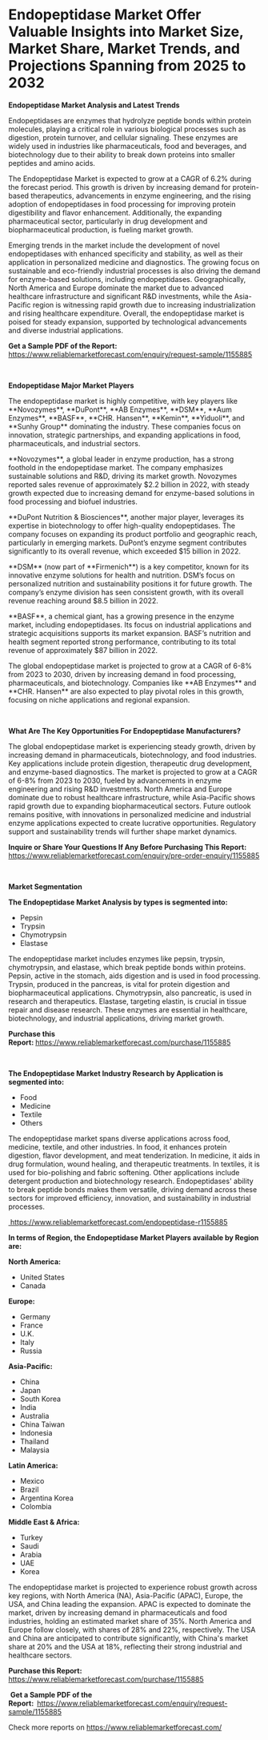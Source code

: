 <p><h1>Endopeptidase Market Offer Valuable Insights into Market Size, Market Share, Market Trends, and Projections Spanning from 2025 to 2032</h1></p><p><strong>Endopeptidase Market Analysis and Latest Trends</strong></p>
<p><p>Endopeptidases are enzymes that hydrolyze peptide bonds within protein molecules, playing a critical role in various biological processes such as digestion, protein turnover, and cellular signaling. These enzymes are widely used in industries like pharmaceuticals, food and beverages, and biotechnology due to their ability to break down proteins into smaller peptides and amino acids.</p><p>The Endopeptidase Market is expected to grow at a CAGR of 6.2% during the forecast period. This growth is driven by increasing demand for protein-based therapeutics, advancements in enzyme engineering, and the rising adoption of endopeptidases in food processing for improving protein digestibility and flavor enhancement. Additionally, the expanding pharmaceutical sector, particularly in drug development and biopharmaceutical production, is fueling market growth.</p><p>Emerging trends in the market include the development of novel endopeptidases with enhanced specificity and stability, as well as their application in personalized medicine and diagnostics. The growing focus on sustainable and eco-friendly industrial processes is also driving the demand for enzyme-based solutions, including endopeptidases. Geographically, North America and Europe dominate the market due to advanced healthcare infrastructure and significant R&D investments, while the Asia-Pacific region is witnessing rapid growth due to increasing industrialization and rising healthcare expenditure. Overall, the endopeptidase market is poised for steady expansion, supported by technological advancements and diverse industrial applications.</p></p>
<p><strong>Get a Sample PDF of the Report:&nbsp;</strong> <a href="https://www.reliablemarketforecast.com/enquiry/request-sample/1155885?utm_campaign=1110&utm_medium=2&utm_source=Github&utm_content=ia&utm_term=25012025&utm_id=endopeptidase">https://www.reliablemarketforecast.com/enquiry/request-sample/1155885</a></p>
<p>&nbsp;</p>
<p><strong>Endopeptidase Major Market Players</strong></p>
<p><p>The endopeptidase market is highly competitive, with key players like **Novozymes**, **DuPont**, **AB Enzymes**, **DSM**, **Aum Enzymes**, **BASF**, **CHR. Hansen**, **Kemin**, **Yiduoli**, and **Sunhy Group** dominating the industry. These companies focus on innovation, strategic partnerships, and expanding applications in food, pharmaceuticals, and industrial sectors.</p><p>**Novozymes**, a global leader in enzyme production, has a strong foothold in the endopeptidase market. The company emphasizes sustainable solutions and R&D, driving its market growth. Novozymes reported sales revenue of approximately $2.2 billion in 2022, with steady growth expected due to increasing demand for enzyme-based solutions in food processing and biofuel industries.</p><p>**DuPont Nutrition & Biosciences**, another major player, leverages its expertise in biotechnology to offer high-quality endopeptidases. The company focuses on expanding its product portfolio and geographic reach, particularly in emerging markets. DuPont’s enzyme segment contributes significantly to its overall revenue, which exceeded $15 billion in 2022.</p><p>**DSM** (now part of **Firmenich**) is a key competitor, known for its innovative enzyme solutions for health and nutrition. DSM’s focus on personalized nutrition and sustainability positions it for future growth. The company’s enzyme division has seen consistent growth, with its overall revenue reaching around $8.5 billion in 2022.</p><p>**BASF**, a chemical giant, has a growing presence in the enzyme market, including endopeptidases. Its focus on industrial applications and strategic acquisitions supports its market expansion. BASF’s nutrition and health segment reported strong performance, contributing to its total revenue of approximately $87 billion in 2022.</p><p>The global endopeptidase market is projected to grow at a CAGR of 6-8% from 2023 to 2030, driven by increasing demand in food processing, pharmaceuticals, and biotechnology. Companies like **AB Enzymes** and **CHR. Hansen** are also expected to play pivotal roles in this growth, focusing on niche applications and regional expansion.</p></p>
<p>&nbsp;</p>
<p><strong>What Are The Key Opportunities For Endopeptidase Manufacturers?</strong></p>
<p><p>The global endopeptidase market is experiencing steady growth, driven by increasing demand in pharmaceuticals, biotechnology, and food industries. Key applications include protein digestion, therapeutic drug development, and enzyme-based diagnostics. The market is projected to grow at a CAGR of 6-8% from 2023 to 2030, fueled by advancements in enzyme engineering and rising R&D investments. North America and Europe dominate due to robust healthcare infrastructure, while Asia-Pacific shows rapid growth due to expanding biopharmaceutical sectors. Future outlook remains positive, with innovations in personalized medicine and industrial enzyme applications expected to create lucrative opportunities. Regulatory support and sustainability trends will further shape market dynamics.</p></p>
<p><strong>Inquire or Share Your Questions If Any Before Purchasing This Report:</strong> <a href="https://www.reliablemarketforecast.com/enquiry/pre-order-enquiry/1155885?utm_campaign=1110&utm_medium=2&utm_source=Github&utm_content=ia&utm_term=25012025&utm_id=endopeptidase">https://www.reliablemarketforecast.com/enquiry/pre-order-enquiry/1155885</a></p>
<p>&nbsp;</p>
<p><strong>Market Segmentation</strong></p>
<p><strong>The Endopeptidase Market Analysis by types is segmented into:</strong></p>
<p><ul><li>Pepsin</li><li>Trypsin</li><li>Chymotrypsin</li><li>Elastase</li></ul></p>
<p><p>The endopeptidase market includes enzymes like pepsin, trypsin, chymotrypsin, and elastase, which break peptide bonds within proteins. Pepsin, active in the stomach, aids digestion and is used in food processing. Trypsin, produced in the pancreas, is vital for protein digestion and biopharmaceutical applications. Chymotrypsin, also pancreatic, is used in research and therapeutics. Elastase, targeting elastin, is crucial in tissue repair and disease research. These enzymes are essential in healthcare, biotechnology, and industrial applications, driving market growth.</p></p>
<p><strong>Purchase this Report:&nbsp;</strong><a href="https://www.reliablemarketforecast.com/purchase/1155885?utm_campaign=1110&utm_medium=2&utm_source=Github&utm_content=ia&utm_term=25012025&utm_id=endopeptidase">https://www.reliablemarketforecast.com/purchase/1155885</a></p>
<p>&nbsp;</p>
<p><strong>The Endopeptidase Market Industry Research by Application is segmented into:</strong></p>
<p><ul><li>Food</li><li>Medicine</li><li>Textile</li><li>Others</li></ul></p>
<p><p>The endopeptidase market spans diverse applications across food, medicine, textile, and other industries. In food, it enhances protein digestion, flavor development, and meat tenderization. In medicine, it aids in drug formulation, wound healing, and therapeutic treatments. In textiles, it is used for bio-polishing and fabric softening. Other applications include detergent production and biotechnology research. Endopeptidases' ability to break peptide bonds makes them versatile, driving demand across these sectors for improved efficiency, innovation, and sustainability in industrial processes.</p></p>
<p><a href="https://www.reliablemarketforecast.com/endopeptidase-r1155885?utm_campaign=1110&utm_medium=2&utm_source=Github&utm_content=ia&utm_term=25012025&utm_id=endopeptidase">&nbsp;https://www.reliablemarketforecast.com/endopeptidase-r1155885</a></p>
<p><strong>In terms of Region, the Endopeptidase Market Players available by Region are:</strong></p>
<p>
    <p> <strong> North America: </strong>
        <ul>
            <li>United States</li>
            <li>Canada</li>
        </ul>
        </p> 
    <p> <strong> Europe: </strong>
        <ul>
            <li>Germany</li>
            <li>France</li>
            <li>U.K.</li>
            <li>Italy</li>
            <li>Russia</li>
        </ul>
        </p> 
    <p> <strong> Asia-Pacific: </strong>
        <ul>
            <li>China</li>
            <li>Japan</li>
            <li>South Korea</li>
            <li>India</li>
            <li>Australia</li>
            <li>China Taiwan</li>
            <li>Indonesia</li>
            <li>Thailand</li>
            <li>Malaysia</li>
        </ul>
        </p> 
    <p> <strong> Latin America: </strong>
        <ul>
            <li>Mexico</li>
            <li>Brazil</li>
            <li>Argentina Korea</li>
            <li>Colombia</li>
        </ul>
        </p> 
    <p> <strong> Middle East & Africa: </strong>
        <ul>
            <li>Turkey</li>
            <li>Saudi</li>
            <li>Arabia</li>
            <li>UAE</li>
            <li>Korea</li>
        </ul>
    </p>
    </p>
<p><p>The endopeptidase market is projected to experience robust growth across key regions, with North America (NA), Asia-Pacific (APAC), Europe, the USA, and China leading the expansion. APAC is expected to dominate the market, driven by increasing demand in pharmaceuticals and food industries, holding an estimated market share of 35%. North America and Europe follow closely, with shares of 28% and 22%, respectively. The USA and China are anticipated to contribute significantly, with China's market share at 20% and the USA at 18%, reflecting their strong industrial and healthcare sectors.</p></p>
<p><strong>Purchase this Report: </strong><a href="https://www.reliablemarketforecast.com/purchase/1155885?utm_campaign=1110&utm_medium=2&utm_source=Github&utm_content=ia&utm_term=25012025&utm_id=endopeptidase">https://www.reliablemarketforecast.com/purchase/1155885</a></p>
<p>&nbsp;<strong>Get a Sample PDF of the Report:&nbsp;&nbsp;</strong><a href="https://www.reliablemarketforecast.com/enquiry/request-sample/1155885?utm_campaign=1110&utm_medium=2&utm_source=Github&utm_content=ia&utm_term=25012025&utm_id=endopeptidase">https://www.reliablemarketforecast.com/enquiry/request-sample/1155885</a></p>
<p><strong></strong></p>
<p>Check more reports on <a href="https://www.reliablemarketforecast.com/?utm_campaign=1110&utm_medium=2&utm_source=Github&utm_content=ia&utm_term=25012025&utm_id=endopeptidase">https://www.reliablemarketforecast.com/</a></p>